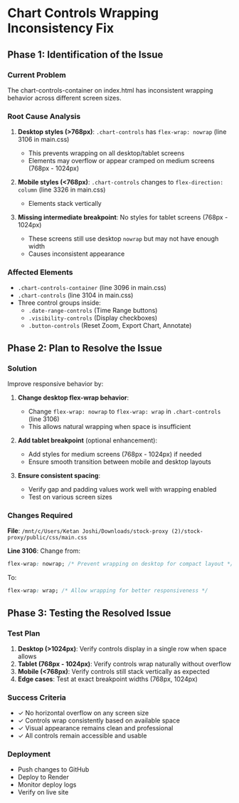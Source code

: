 # Chart Controls Wrapping Inconsistency Fix

## Phase 1: Identification of the Issue

### Current Problem
The chart-controls-container on index.html has inconsistent wrapping behavior across different screen sizes.

### Root Cause Analysis
1. **Desktop styles (>768px)**: `.chart-controls` has `flex-wrap: nowrap` (line 3106 in main.css)
   - This prevents wrapping on all desktop/tablet screens
   - Elements may overflow or appear cramped on medium screens (768px - 1024px)

2. **Mobile styles (<768px)**: `.chart-controls` changes to `flex-direction: column` (line 3326 in main.css)
   - Elements stack vertically

3. **Missing intermediate breakpoint**: No styles for tablet screens (768px - 1024px)
   - These screens still use desktop `nowrap` but may not have enough width
   - Causes inconsistent appearance

### Affected Elements
- `.chart-controls-container` (line 3096 in main.css)
- `.chart-controls` (line 3104 in main.css)
- Three control groups inside:
  - `.date-range-controls` (Time Range buttons)
  - `.visibility-controls` (Display checkboxes)
  - `.button-controls` (Reset Zoom, Export Chart, Annotate)

## Phase 2: Plan to Resolve the Issue

### Solution
Improve responsive behavior by:

1. **Change desktop flex-wrap behavior**:
   - Change `flex-wrap: nowrap` to `flex-wrap: wrap` in `.chart-controls` (line 3106)
   - This allows natural wrapping when space is insufficient

2. **Add tablet breakpoint** (optional enhancement):
   - Add styles for medium screens (768px - 1024px) if needed
   - Ensure smooth transition between mobile and desktop layouts

3. **Ensure consistent spacing**:
   - Verify gap and padding values work well with wrapping enabled
   - Test on various screen sizes

### Changes Required
**File**: `/mnt/c/Users/Ketan Joshi/Downloads/stock-proxy (2)/stock-proxy/public/css/main.css`

**Line 3106**: Change from:
```css
flex-wrap: nowrap; /* Prevent wrapping on desktop for compact layout */
```

To:
```css
flex-wrap: wrap; /* Allow wrapping for better responsiveness */
```

## Phase 3: Testing the Resolved Issue

### Test Plan
1. **Desktop (>1024px)**: Verify controls display in a single row when space allows
2. **Tablet (768px - 1024px)**: Verify controls wrap naturally without overflow
3. **Mobile (<768px)**: Verify controls still stack vertically as expected
4. **Edge cases**: Test at exact breakpoint widths (768px, 1024px)

### Success Criteria
- ✓ No horizontal overflow on any screen size
- ✓ Controls wrap consistently based on available space
- ✓ Visual appearance remains clean and professional
- ✓ All controls remain accessible and usable

### Deployment
- Push changes to GitHub
- Deploy to Render
- Monitor deploy logs
- Verify on live site
